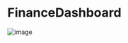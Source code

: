 # FinanceDashboard

![image](https://github.com/geracharu/FinanceDashboard/assets/75072050/3a1ad79a-25b5-41b7-bf60-e5cea9f4a746)
